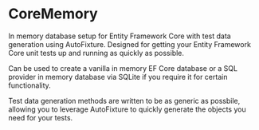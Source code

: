 # CoreMemory
In memory database setup for Entity Framework Core with test data generation using AutoFixture. Designed for getting your Entity Framework Core unit tests up and running as quickly as possible.

Can be used to create a vanilla in memory EF Core database or a SQL provider in memory database via SQLite if you require it for certain functionality.

Test data generation methods are written to be as generic as possbile, allowing you to leverage AutoFixture to quickly generate the objects you need for your tests.
